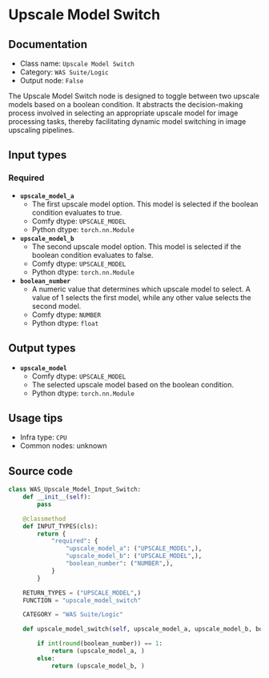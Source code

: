 # Upscale Model Switch
## Documentation
- Class name: `Upscale Model Switch`
- Category: `WAS Suite/Logic`
- Output node: `False`

The Upscale Model Switch node is designed to toggle between two upscale models based on a boolean condition. It abstracts the decision-making process involved in selecting an appropriate upscale model for image processing tasks, thereby facilitating dynamic model switching in image upscaling pipelines.
## Input types
### Required
- **`upscale_model_a`**
    - The first upscale model option. This model is selected if the boolean condition evaluates to true.
    - Comfy dtype: `UPSCALE_MODEL`
    - Python dtype: `torch.nn.Module`
- **`upscale_model_b`**
    - The second upscale model option. This model is selected if the boolean condition evaluates to false.
    - Comfy dtype: `UPSCALE_MODEL`
    - Python dtype: `torch.nn.Module`
- **`boolean_number`**
    - A numeric value that determines which upscale model to select. A value of 1 selects the first model, while any other value selects the second model.
    - Comfy dtype: `NUMBER`
    - Python dtype: `float`
## Output types
- **`upscale_model`**
    - Comfy dtype: `UPSCALE_MODEL`
    - The selected upscale model based on the boolean condition.
    - Python dtype: `torch.nn.Module`
## Usage tips
- Infra type: `CPU`
- Common nodes: unknown


## Source code
```python
class WAS_Upscale_Model_Input_Switch:
    def __init__(self):
        pass

    @classmethod
    def INPUT_TYPES(cls):
        return {
            "required": {
                "upscale_model_a": ("UPSCALE_MODEL",),
                "upscale_model_b": ("UPSCALE_MODEL",),
                "boolean_number": ("NUMBER",),
            }
        }

    RETURN_TYPES = ("UPSCALE_MODEL",)
    FUNCTION = "upscale_model_switch"

    CATEGORY = "WAS Suite/Logic"

    def upscale_model_switch(self, upscale_model_a, upscale_model_b, boolean_number=1):

        if int(round(boolean_number)) == 1:
            return (upscale_model_a, )
        else:
            return (upscale_model_b, )

```
